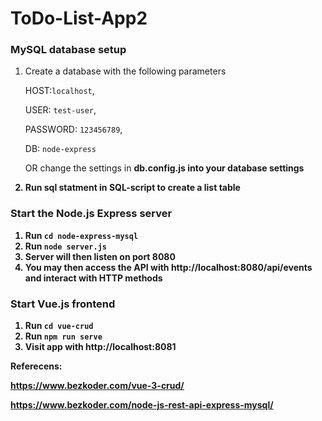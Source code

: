 # ToDo-List-App2

### MySQL database setup
1. Create a database with the following parameters
    
    HOST:`localhost`,
    
    USER: `test-user`,
    
    PASSWORD: `123456789`,
    
    DB: `node-express`
    
    OR change the settings in <b>db.config.js<b> into your database settings
    
2. Run sql statment in SQL-script to create a list table

### Start the Node.js Express server
1. Run `cd node-express-mysql`
2. Run `node server.js`
3. Server will then listen on port 8080
4. You may then access the API with http://localhost:8080/api/events and interact with HTTP methods

### Start Vue.js frontend
1. Run `cd vue-crud`
2. Run `npm run serve`
3. Visit app with http://localhost:8081


Referecens:
    
https://www.bezkoder.com/vue-3-crud/
    
https://www.bezkoder.com/node-js-rest-api-express-mysql/
